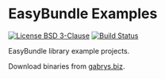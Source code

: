 # EasyBundle Examples
[![License BSD 3-Clause](https://img.shields.io/badge/license-BSD%203--Clause-blue.svg)](https://github.com/gabrysbiz/EasyBundle-examples/blob/master/LICENSE.md)
[![Build Status](https://travis-ci.org/gabrysbiz/EasyBundle-examples.svg?branch=master)](https://travis-ci.org/gabrysbiz/EasyBundle-examples)

EasyBundle library example projects.

Download binaries from [gabrys.biz](http://easy-bundle.projects.gabrys.biz/examples/).
